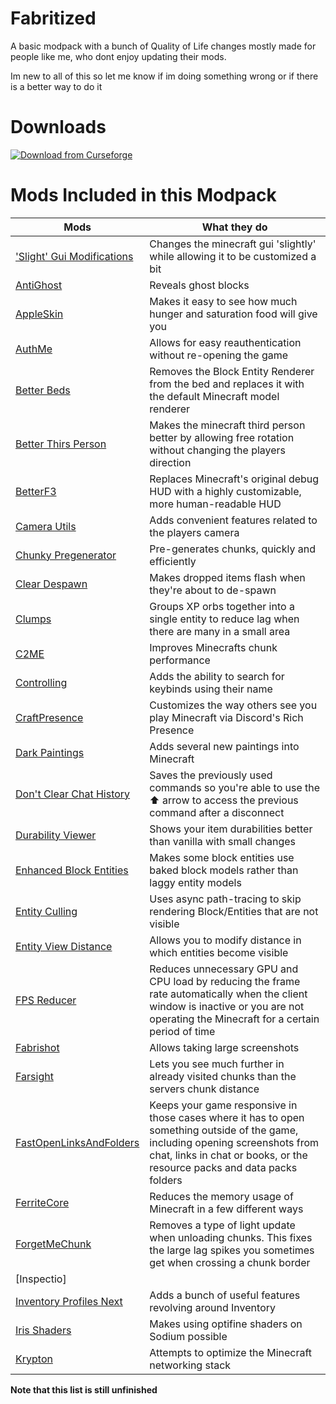# Fabritized


 A basic modpack with a bunch of Quality of Life changes mostly made for people like me, who dont enjoy updating their mods.
 
 Im new to all of this so let me know if im doing something wrong or if there is a better way to do it

# Downloads
[![Download from Curseforge](https://cf.way2muchnoise.eu/author/full_Fabritized_downloads.svg)](https://www.curseforge.com/minecraft/modpacks/fabritized)


# Mods Included in this Modpack
| Mods | What they do |
|------|--------------|
| ['Slight' Gui Modifications](https://www.curseforge.com/minecraft/mc-mods/slight-gui-modifications) | Changes the minecraft gui 'slightly' while allowing it to be customized a bit |
| [AntiGhost](https://www.curseforge.com/minecraft/mc-mods/antighost) | Reveals ghost blocks |
| [AppleSkin](https://www.curseforge.com/minecraft/mc-mods/appleskin) | Makes it easy to see how much hunger and saturation food will give you |
| [AuthMe](https://www.curseforge.com/minecraft/mc-mods/auth-me) | Allows for easy reauthentication without re-opening the game |
| [Better Beds](https://www.curseforge.com/minecraft/mc-mods/better-beds) | Removes the Block Entity Renderer from the bed and replaces it with the default Minecraft model renderer |
| [Better Thirs Person](https://www.curseforge.com/minecraft/mc-mods/better-third-person) | Makes the minecraft third person better by allowing free rotation without changing the players direction |
| [BetterF3](https://www.curseforge.com/minecraft/mc-mods/betterf3) |  Replaces Minecraft's original debug HUD with a highly customizable, more human-readable HUD |
| [Camera Utils](https://www.curseforge.com/minecraft/mc-mods/camera-utils) | Adds convenient features related to the players camera |
| [Chunky Pregenerator](https://www.curseforge.com/minecraft/mc-mods/chunky-pregenerator) | Pre-generates chunks, quickly and efficiently |
| [Clear Despawn](https://www.curseforge.com/minecraft/mc-mods/clear-despawn-fabric) | Makes dropped items flash when they're about to de-spawn |
| [Clumps](https://www.curseforge.com/minecraft/mc-mods/clumps) | Groups XP orbs together into a single entity to reduce lag when there are many in a small area |
| [C2ME](https://www.curseforge.com/minecraft/mc-mods/c2me-fabric) | Improves Minecrafts chunk performance | 
| [Controlling](https://www.curseforge.com/minecraft/mc-mods/controlling-for-fabric) | Adds the ability to search for keybinds using their name |
| [CraftPresence](https://www.curseforge.com/minecraft/mc-mods/craftpresence) | Customizes the way others see you play Minecraft via Discord's Rich Presence |
| [Dark Paintings](https://www.curseforge.com/minecraft/mc-mods/dark-paintings) | Adds several new paintings into Minecraft |
| [Don't Clear Chat History](https://www.curseforge.com/minecraft/mc-mods/dont-clear-chat-history) | Saves the previously used commands so you're able to use the ⬆ arrow to access the previous command after a disconnect |
| [Durability Viewer](https://www.curseforge.com/minecraft/mc-mods/giselbaers-durability-viewer) | Shows your item durabilities better than vanilla with small changes |
| [Enhanced Block Entities](https://www.curseforge.com/minecraft/mc-mods/enhanced-block-entities) | Makes some block entities use baked block models rather than laggy entity models |
| [Entity Culling](https://www.curseforge.com/minecraft/mc-mods/entityculling) | Uses async path-tracing to skip rendering Block/Entities that are not visible |
| [Entity View Distance](https://www.curseforge.com/minecraft/mc-mods/entity-view-distance) | Allows you to modify distance in which entities become visible |
| [FPS Reducer](https://www.curseforge.com/minecraft/mc-mods/fps-reducer) | Reduces unnecessary GPU and CPU load by reducing the frame rate automatically when the client window is inactive or you are not operating the Minecraft for a certain period of time |
| [Fabrishot](https://www.curseforge.com/minecraft/mc-mods/fabrishot) | Allows taking large screenshots |
| [Farsight](https://www.curseforge.com/minecraft/mc-mods/farsight-fabric) | Lets you see much further in already visited chunks than the servers chunk distance |
| [FastOpenLinksAndFolders](https://www.curseforge.com/minecraft/mc-mods/fastopenlinksandfolders) | Keeps your game responsive in those cases where it has to open something outside of the game, including opening screenshots from chat, links in chat or books, or the resource packs and data packs folders |
| [FerriteCore](https://www.curseforge.com/minecraft/mc-mods/ferritecore-fabric) | Reduces the memory usage of Minecraft in a few different ways |
| [ForgetMeChunk](https://www.curseforge.com/minecraft/mc-mods/forgetmechunk) | Removes a type of light update when unloading chunks. This fixes the large lag spikes you sometimes get when crossing a chunk border |
| [Inspectio] 
| [Inventory Profiles Next](https://www.curseforge.com/minecraft/mc-mods/inventory-profiles-next) | Adds a bunch of useful features revolving around Inventory |
| [Iris Shaders](https://www.curseforge.com/minecraft/mc-mods/irisshaders) | Makes using optifine shaders on Sodium possible |
| [Krypton](https://www.curseforge.com/minecraft/mc-mods/krypton) | Attempts to optimize the Minecraft networking stack |

**Note that this list is still unfinished**


